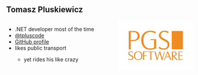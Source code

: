 ##  Tomasz Pluskiewicz

<div style="float: left; width: 60%">
  <ul>
    <li>.NET developer most of the time</li>
    <li>
      <i class="fa fa-twitter"></i>
      <a href="http://twitter.com/tpluscode">@tpluscode</a>
    </li>
    <li>
      <i class="fa fa-github"></i>
      <a href="http://github.com/tpluscode">GitHub profile</a>
    </li>
    <li>likes public transport <emo-ji type="bus"></emo-ji> <emo-ji type="tram"></emo-ji></li>
    <ul><li>yet rides his <emo-ji type="bike"></emo-ji> like crazy</li></ul>
  </ul>
</div>
<div style="float: left; width: 40%">
  <a href="http://pgs-soft.com"><img alt="PGS Software logo" src="/ws-rest-2016/img/logo.png"/></a>
</div>
